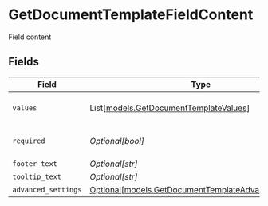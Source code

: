 # GetDocumentTemplateFieldContent

Field content


## Fields

| Field                                                                                                    | Type                                                                                                     | Required                                                                                                 | Description                                                                                              |
| -------------------------------------------------------------------------------------------------------- | -------------------------------------------------------------------------------------------------------- | -------------------------------------------------------------------------------------------------------- | -------------------------------------------------------------------------------------------------------- |
| `values`                                                                                                 | List[[models.GetDocumentTemplateValues](../models/getdocumenttemplatevalues.md)]                         | :heavy_minus_sign:                                                                                       | Used for dropdown options                                                                                |
| `required`                                                                                               | *Optional[bool]*                                                                                         | :heavy_minus_sign:                                                                                       | Indicates if the field is required                                                                       |
| `footer_text`                                                                                            | *Optional[str]*                                                                                          | :heavy_minus_sign:                                                                                       | Footer text                                                                                              |
| `tooltip_text`                                                                                           | *Optional[str]*                                                                                          | :heavy_minus_sign:                                                                                       | Tooltip text                                                                                             |
| `advanced_settings`                                                                                      | [Optional[models.GetDocumentTemplateAdvancedSettings]](../models/getdocumenttemplateadvancedsettings.md) | :heavy_minus_sign:                                                                                       | N/A                                                                                                      |